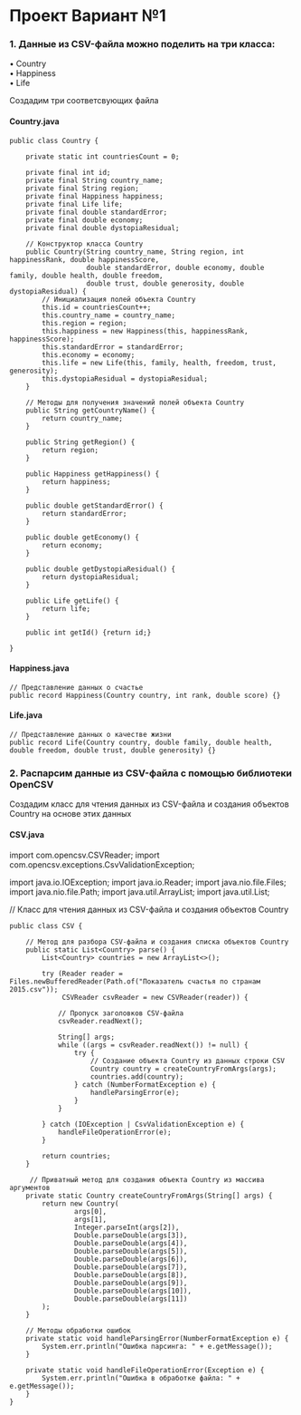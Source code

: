 # Проект Вариант №1

### 1. Данные из CSV-файла можно поделить на три класса:

• Country <br /> 
• Happiness <br />
• Life <br />

Создадим три соответсвующих файла
#### Country.java


    public class Country {
    
        private static int countriesCount = 0;
    
        private final int id;
        private final String country_name;
        private final String region;
        private final Happiness happiness;
        private final Life life;
        private final double standardError;
        private final double economy;
        private final double dystopiaResidual;
    
        // Конструктор класса Country
        public Country(String country_name, String region, int happinessRank, double happinessScore,
                       double standardError, double economy, double family, double health, double freedom,
                       double trust, double generosity, double dystopiaResidual) {
            // Инициализация полей объекта Country
            this.id = countriesCount++;
            this.country_name = country_name;
            this.region = region;
            this.happiness = new Happiness(this, happinessRank, happinessScore);
            this.standardError = standardError;
            this.economy = economy;
            this.life = new Life(this, family, health, freedom, trust, generosity);
            this.dystopiaResidual = dystopiaResidual;
        }
    
        // Методы для получения значений полей объекта Country
        public String getCountryName() {
            return country_name;
        }
    
        public String getRegion() {
            return region;
        }
    
        public Happiness getHappiness() {
            return happiness;
        }
    
        public double getStandardError() {
            return standardError;
        }
    
        public double getEconomy() {
            return economy;
        }
    
        public double getDystopiaResidual() {
            return dystopiaResidual;
        }
    
        public Life getLife() {
            return life;
        }
    
        public int getId() {return id;}
    
    }


#### Happiness.java



    // Представление данных о счастье
    public record Happiness(Country country, int rank, double score) {}



#### Life.java



    // Представление данных о качестве жизни
    public record Life(Country country, double family, double health, double freedom, double trust, double generosity) {}

### 2. Распарсим данные из CSV-файла с помощью библиотеки OpenCSV

Создадим класс для чтения данных из CSV-файла и создания объектов Country на основе этих данных

#### CSV.java

import com.opencsv.CSVReader;
import com.opencsv.exceptions.CsvValidationException;

import java.io.IOException;
import java.io.Reader;
import java.nio.file.Files;
import java.nio.file.Path;
import java.util.ArrayList;
import java.util.List;

// Класс для чтения данных из CSV-файла и создания объектов Country

    public class CSV {
    
        // Метод для разбора CSV-файла и создания списка объектов Country
        public static List<Country> parse() {
            List<Country> countries = new ArrayList<>();
    
            try (Reader reader = Files.newBufferedReader(Path.of("Показатель счастья по странам 2015.csv"));
                 CSVReader csvReader = new CSVReader(reader)) {
    
                // Пропуск заголовков CSV-файла
                csvReader.readNext();
    
                String[] args;
                while ((args = csvReader.readNext()) != null) {
                    try {
                        // Создание объекта Country из данных строки CSV
                        Country country = createCountryFromArgs(args);
                        countries.add(country);
                    } catch (NumberFormatException e) {
                        handleParsingError(e);
                    }
                }
    
            } catch (IOException | CsvValidationException e) {
                handleFileOperationError(e);
            }
    
            return countries;
        }
    
         // Приватный метод для создания объекта Country из массива аргументов
        private static Country createCountryFromArgs(String[] args) {
            return new Country(
                    args[0],
                    args[1],
                    Integer.parseInt(args[2]),
                    Double.parseDouble(args[3]),
                    Double.parseDouble(args[4]),
                    Double.parseDouble(args[5]),
                    Double.parseDouble(args[6]),
                    Double.parseDouble(args[7]),
                    Double.parseDouble(args[8]),
                    Double.parseDouble(args[9]),
                    Double.parseDouble(args[10]),
                    Double.parseDouble(args[11])
            );
        }
    
        // Методы обработки ошибок
        private static void handleParsingError(NumberFormatException e) {
            System.err.println("Ошибка парсинга: " + e.getMessage());
        }
    
        private static void handleFileOperationError(Exception e) {
            System.err.println("Ошибка в обработке файла: " + e.getMessage());
        }
    }
        
    
